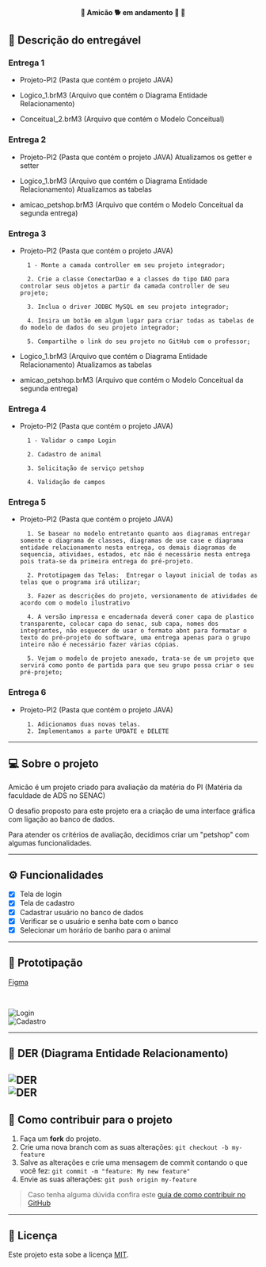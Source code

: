 <h4 align="center"> 
	🚧  Amicão 🐕 em andamento 🚀 🚧
</h4>

## 📄 Descrição do entregável

### Entrega 1

- Projeto-PI2 (Pasta que contém o projeto JAVA)

- Logico_1.brM3 (Arquivo que contém o Diagrama Entidade Relacionamento)

- Conceitual_2.brM3 (Arquivo que contém o Modelo Conceitual)

### Entrega 2

- Projeto-PI2 (Pasta que contém o projeto JAVA)
  	Atualizamos os getter e setter
  
- Logico_1.brM3 (Arquivo que contém o Diagrama Entidade Relacionamento)
  	Atualizamos as tabelas

- amicao_petshop.brM3 (Arquivo que contém o Modelo Conceitual da segunda entrega)

### Entrega 3

- Projeto-PI2 (Pasta que contém o projeto JAVA)

  		1 - Monte a camada controller em seu projeto integrador;
	
		2. Crie a classe ConectarDao e a classes do tipo DAO para controlar seus objetos a partir da camada controller de seu projeto;
	
		3. Inclua o driver JODBC MySQL em seu projeto integrador;
	
		4. Insira um botão em algum lugar para criar todas as tabelas de do modelo de dados do seu projeto integrador;
	
		5. Compartilhe o link do seu projeto no GitHub com o professor;
  
- Logico_1.brM3 (Arquivo que contém o Diagrama Entidade Relacionamento)
  	Atualizamos as tabelas

- amicao_petshop.brM3 (Arquivo que contém o Modelo Conceitual da segunda entrega)

### Entrega 4

- Projeto-PI2 (Pasta que contém o projeto JAVA)

  		1 - Validar o campo Login
	
		2. Cadastro de animal
	
		3. Solicitação de serviço petshop
	
		4. Validação de campos  

### Entrega 5

- Projeto-PI2 (Pasta que contém o projeto JAVA)

  		1. Se basear no modelo entretanto quanto aos diagramas entregar somente o diagrama de classes, diagramas de use case e diagrama entidade relacionamento nesta entrega, os demais diagramas de sequencia, atividaes, estados, etc não é necessário nesta entrega pois trata-se da primeira entrega do pré-projeto.
	
		2. Prototipagem das Telas:  Entregar o layout inicial de todas as telas que o programa irá utilizar;
	
		3. Fazer as descrições do projeto, versionamento de atividades de acordo com o modelo ilustrativo
	
		4. A versão impressa e encadernada deverá coner capa de plastico transparente, colocar capa do senac, sub capa, nomes dos integrantes, não esquecer de usar o formato abnt para formatar o texto do pré-projeto do software, uma entrega apenas para o grupo inteiro não é necessário fazer várias cópias.

  		5. Vejam o modelo de projeto anexado, trata-se de um projeto que servirá como ponto de partida para que seu grupo possa criar o seu pré-projeto;

### Entrega 6

- Projeto-PI2 (Pasta que contém o projeto JAVA)

  		1. Adicionamos duas novas telas.
		2. Implementamos a parte UPDATE e DELETE
  
  
---

## 💻 Sobre o projeto

Amicão é um projeto criado para avaliação da matéria do PI (Matéria da faculdade de ADS no SENAC)

O desafio proposto para este projeto era a criação de uma interface gráfica com ligação ao banco de dados.

Para atender os critérios de avaliação, decidimos criar um "petshop" com algumas funcionalidades.

---

## ⚙️ Funcionalidades

- [x] Tela de login
- [x] Tela de cadastro
- [X] Cadastrar usuário no banco de dados
- [X] Verificar se o usuário e senha bate com o banco 
- [X] Selecionar um horário de banho para o animal 

---
## 🎨 Prototipação

[Figma](https://www.figma.com/file/g4DNVbI8r8oaf03Jha1gLN/Untitled?type=design&node-id=0%3A1&mode=design&t=F9DNuVBM588yxGdT-1)

<br>

![Login](https://github.com/PI-SENAC-2S/Amicao/blob/main/_assets/01.png)<br>
![Cadastro](https://github.com/PI-SENAC-2S/Amicao/blob/main/_assets/02.png)<br>

---
## 🏦 DER (Diagrama Entidade Relacionamento)

![DER](https://github.com/PI-SENAC-2S/Amicao/blob/main/_assets/04.jpg)<br>
![DER](https://github.com/PI-SENAC-2S/Amicao/blob/main/_assets/05.jpg)<br>
---
## 💪 Como contribuir para o projeto

1. Faça um **fork** do projeto.
2. Crie uma nova branch com as suas alterações: `git checkout -b my-feature`
3. Salve as alterações e crie uma mensagem de commit contando o que você fez: `git commit -m "feature: My new feature"`
4. Envie as suas alterações: `git push origin my-feature`
> Caso tenha alguma dúvida confira este [guia de como contribuir no GitHub](./CONTRIBUTING.md)

---

## 📝 Licença

Este projeto esta sobe a licença [MIT](./LICENSE).


